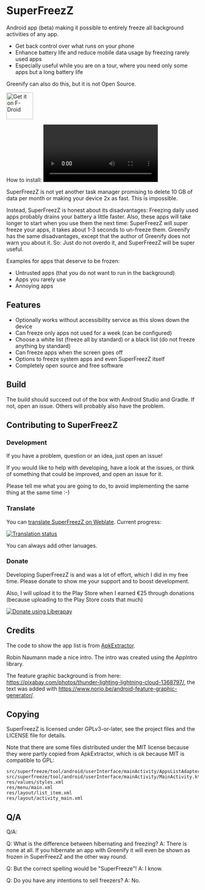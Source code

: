 SuperFreezZ
===========

Android app (beta) making it possible to entirely freeze all background activities of any app.

 * Get back control over what runs on your phone
 * Enhance battery life and reduce mobile data usage by freezing rarely used apps
 * Especially useful while you are on a tour, where you need only some apps but a long battery life

Greenify can also do this, but it is not Open Source.

[<img src="https://f-droid.org/badge/get-it-on.png" alt="Get it on F-Droid" height="70">](https://f-droid.org/packages/superfreeze.tool.android/) 

How to install:
![Installation video](https://gitlab.com/SuperFreezZ/SuperFreezZ/uploads/f5b475ef170d7917c96f5932b26f5184/How_to_install.mp4)

SuperFreezZ is not yet another task manager promising to delete 10 GB of data per month or making your device 2x as fast. This is impossible.

Instead, SuperFreezZ is honest about its disadvantages: Freezing daily used apps probably drains your battery a little faster. Also, these apps will take longer to start when you use them the next time: SuperFreezZ will super freeze your apps, it takes about 1-3 seconds to un-freeze them. Greenify has the same disadvantages, except that the author of Greenify does not warn you about it. So: Just do not overdo it, and SuperFreezZ will be super useful.

Examples for apps that deserve to be frozen:

 * Untrusted apps (that you do not want to run in the background)
 * Apps you rarely use
 * Annoying apps

Features
--------

 * Optionally works without accessibility service as this slows down the device
 * Can freeze only apps not used for a week (can be configured)
 * Choose a white list (freeze all by standard) or a black list (do not freeze anything by standard)
 * Can freeze apps when the screen goes off
 * Options to freeze system apps and even SuperFreezZ itself
 * Completely open source and free software

Build
-----

The build should succeed out of the box with Android Studio and Gradle. If not, open an issue. Others will probably also have the problem.

Contributing to SuperFreezZ
------------

### Development

If you have a problem, question or an idea, just open an issue!

If you would like to help with developing, have a look at the issues, or think of something that could be improved, and open an issue for it.

Please tell me what you are going to do, to avoid implementing the same thing at the same time :-)

### Translate

You can [translate SuperFreezZ on Weblate](https://hosted.weblate.org/engage/superfreezz/). Current progress:

[![Translation status](https://hosted.weblate.org/widgets/superfreezz/-/multi-auto.svg)](https://hosted.weblate.org/engage/superfreezz/?utm_source=widget)

You can always add other lanuages.

### Donate

Developing SuperFreezZ is and was a lot of effort, which I did in my free time. Please donate to show me your support and to boost development.

Also, I will upload it to the Play Store when I earned €25 through donations (because uploading to the Play Store costs that much)

[<img alt="Donate using Liberapay" src="https://liberapay.com/assets/widgets/donate.svg">](https://liberapay.com/Hocuri/)

Credits
-------

The code to show the app list is from [ApkExtractor](https://f-droid.org/wiki/page/axp.tool.apkextractor).

Robin Naumann made a nice intro. The intro was created using the AppIntro library.

The feature graphic background is from here: https://pixabay.com/photos/thunder-lighting-lightning-cloud-1368797/, the text was added with https://www.norio.be/android-feature-graphic-generator/.

Copying
-------

SuperFreezZ is licensed under GPLv3-or-later, see the project files and the LICENSE file for details.

Note that there are some files distributed under the MIT license because they were partly copied from ApkExtractor, which is ok because MIT is compatible to GPL:
```
src/superfreeze/tool/android/userInterface/mainActivity/AppsListAdapter.kt
src/superfreeze/tool/android/userInterface/mainActivity/MainActivity.kt
res/values/styles.xml
res/menu/main.xml
res/layout/list_item.xml
res/layout/activity_main.xml
```

Q/A
---

Q/A:

Q: What is the difference between hibernating and freezing?
A: There is none at all. If you hibernate an app with Greenify it will even be shown as frozen in SuperFreezZ and the other way round.

Q: But the correct spelling would be "SuperFreeze"!
A: I know.

Q: Do you have any intentions to sell freezers?
A: No.